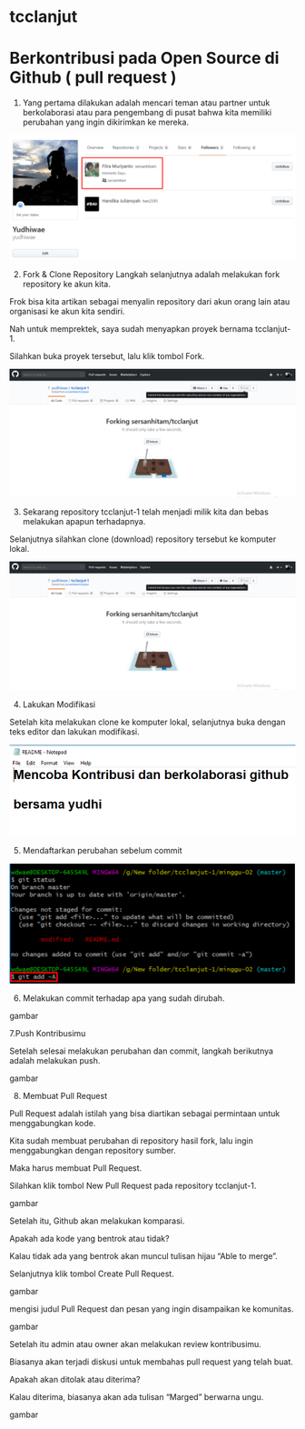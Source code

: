 # tcclanjut

# Berkontribusi pada Open Source di Github ( pull request )

1. Yang pertama dilakukan adalah mencari teman atau partner untuk berkolaborasi atau para pengembang di pusat bahwa kita memiliki perubahan yang ingin dikirimkan ke mereka.

![01](images/Screenshot_1.png)

2. Fork & Clone Repository
Langkah selanjutnya adalah melakukan fork repository ke akun kita.

Frok bisa kita artikan sebagai menyalin repository dari akun orang lain atau organisasi ke akun kita sendiri.

Nah untuk memprektek, saya sudah menyapkan proyek bernama tcclanjut-1.

Silahkan buka proyek tersebut, lalu klik tombol Fork.


![02](images/Screenshot_2.png)


3. Sekarang repository tcclanjut-1 telah menjadi milik kita dan bebas melakukan apapun terhadapnya.

Selanjutnya silahkan clone (download) repository tersebut ke komputer lokal.

![03](images/Screenshot_2.png) 

4. Lakukan Modifikasi

Setelah kita melakukan clone ke komputer lokal, selanjutnya buka dengan teks editor dan lakukan modifikasi.

![04](images/Screenshot_4.png)

5. Mendaftarkan perubahan sebelum commit

![05](images/Screenshot_5.png)

6. Melakukan commit terhadap apa yang sudah dirubah.

gambar

7.Push Kontribusimu

Setelah selesai melakukan perubahan dan commit, langkah berikutnya adalah melakukan push.

gambar

8. Membuat Pull Request

Pull Request adalah istilah yang bisa diartikan sebagai permintaan untuk menggabungkan kode.

Kita sudah membuat perubahan di repository hasil fork, lalu ingin menggabungkan dengan repository sumber.

Maka harus membuat Pull Request.

Silahkan klik tombol New Pull Request pada repository tcclanjut-1.

gambar

Setelah itu, Github akan melakukan komparasi.

Apakah ada kode yang bentrok atau tidak?

Kalau tidak ada yang bentrok akan muncul tulisan hijau “Able to merge”.

Selanjutnya klik tombol Create Pull Request.

gambar

mengisi judul Pull Request dan pesan yang ingin disampaikan ke komunitas.

gambar

Setelah itu admin atau owner akan melakukan review kontribusimu.

Biasanya akan terjadi diskusi untuk membahas pull request yang telah buat.

Apakah akan ditolak atau diterima?

Kalau diterima, biasanya akan ada tulisan “Marged” berwarna ungu.

gambar
